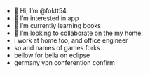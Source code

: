 - 👋 Hi, I’m @foktt54
- 👀 I’m interested in app
- 🌱 I’m currently learning books
- 💞️ I’m looking to collaborate on the my home.
- i work at home too, and office engineer
- so and names of games forks
- bellow for bella on eclipse
- germany vpn conferention confirm

